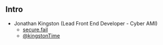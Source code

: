 ## Intro

- Jonathan Kingston (Lead Front End Developer - Cyber AMI)
  - [secure.fail](https://secure.fail)
  - [@kingstonTime](https://twitter.com/KingstonTime)
